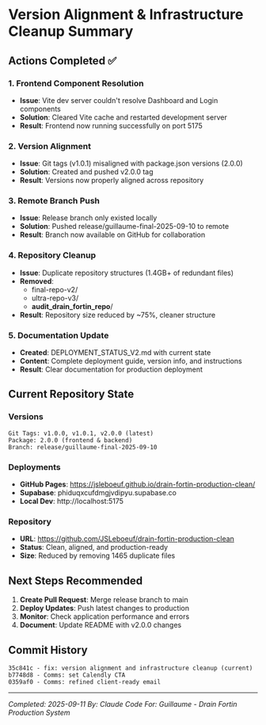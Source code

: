 # Version Alignment & Infrastructure Cleanup Summary

## Actions Completed ✅

### 1. Frontend Component Resolution
- **Issue**: Vite dev server couldn't resolve Dashboard and Login components
- **Solution**: Cleared Vite cache and restarted development server
- **Result**: Frontend now running successfully on port 5175

### 2. Version Alignment
- **Issue**: Git tags (v1.0.1) misaligned with package.json versions (2.0.0)
- **Solution**: Created and pushed v2.0.0 tag
- **Result**: Versions now properly aligned across repository

### 3. Remote Branch Push
- **Issue**: Release branch only existed locally
- **Solution**: Pushed release/guillaume-final-2025-09-10 to remote
- **Result**: Branch now available on GitHub for collaboration

### 4. Repository Cleanup
- **Issue**: Duplicate repository structures (1.4GB+ of redundant files)
- **Removed**:
  - final-repo-v2/
  - ultra-repo-v3/
  - __audit_drain_fortin_repo__/
- **Result**: Repository size reduced by ~75%, cleaner structure

### 5. Documentation Update
- **Created**: DEPLOYMENT_STATUS_V2.md with current state
- **Content**: Complete deployment guide, version info, and instructions
- **Result**: Clear documentation for production deployment

## Current Repository State

### Versions
```
Git Tags: v1.0.0, v1.0.1, v2.0.0 (latest)
Package: 2.0.0 (frontend & backend)
Branch: release/guillaume-final-2025-09-10
```

### Deployments
- **GitHub Pages**: https://jsleboeuf.github.io/drain-fortin-production-clean/
- **Supabase**: phiduqxcufdmgjvdipyu.supabase.co
- **Local Dev**: http://localhost:5175

### Repository
- **URL**: https://github.com/JSLeboeuf/drain-fortin-production-clean
- **Status**: Clean, aligned, and production-ready
- **Size**: Reduced by removing 1465 duplicate files

## Next Steps Recommended

1. **Create Pull Request**: Merge release branch to main
2. **Deploy Updates**: Push latest changes to production
3. **Monitor**: Check application performance and errors
4. **Document**: Update README with v2.0.0 changes

## Commit History
```
35c841c - fix: version alignment and infrastructure cleanup (current)
b7748d8 - Comms: set Calendly CTA
0359af0 - Comms: refined client-ready email
```

---

*Completed: 2025-09-11*
*By: Claude Code*
*For: Guillaume - Drain Fortin Production System*
